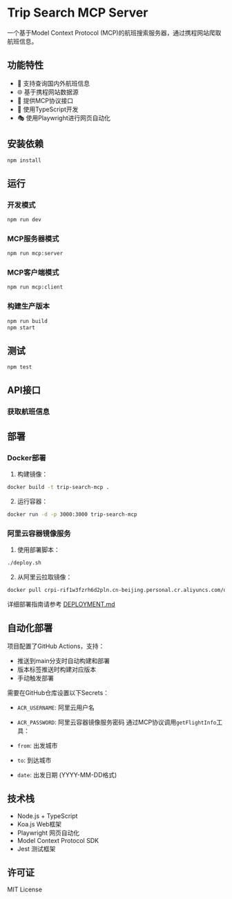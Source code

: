 # Trip Search MCP Server

一个基于Model Context Protocol (MCP)的航班搜索服务器，通过携程网站爬取航班信息。

## 功能特性

- 🛫 支持查询国内外航班信息
- 🌐 基于携程网站数据源
- 🔧 提供MCP协议接口
- 🚀 使用TypeScript开发
- 🎭 使用Playwright进行网页自动化

## 安装依赖

```bash
npm install
```

## 运行

### 开发模式
```bash
npm run dev
```

### MCP服务器模式
```bash
npm run mcp:server
```

### MCP客户端模式
```bash
npm run mcp:client
```

### 构建生产版本
```bash
npm run build
npm start
```

## 测试

```bash
npm test
```

## API接口

### 获取航班信息

## 部署

### Docker部署

1. 构建镜像：
```bash
docker build -t trip-search-mcp .
```

2. 运行容器：
```bash
docker run -d -p 3000:3000 trip-search-mcp
```

### 阿里云容器镜像服务

1. 使用部署脚本：
```bash
./deploy.sh
```

2. 从阿里云拉取镜像：
```bash
docker pull crpi-rif1w3fzrh6d2pln.cn-beijing.personal.cr.aliyuncs.com/qhy_mcp/mcp:latest
```

详细部署指南请参考 [DEPLOYMENT.md](./DEPLOYMENT.md)

## 自动化部署

项目配置了GitHub Actions，支持：
- 推送到main分支时自动构建和部署
- 版本标签推送时构建对应版本
- 手动触发部署

需要在GitHub仓库设置以下Secrets：
- `ACR_USERNAME`: 阿里云用户名
- `ACR_PASSWORD`: 阿里云容器镜像服务密码
通过MCP协议调用`getFlightInfo`工具：

- `from`: 出发城市
- `to`: 到达城市  
- `date`: 出发日期 (YYYY-MM-DD格式)

## 技术栈

- Node.js + TypeScript
- Koa.js Web框架
- Playwright 网页自动化
- Model Context Protocol SDK
- Jest 测试框架

## 许可证

MIT License
